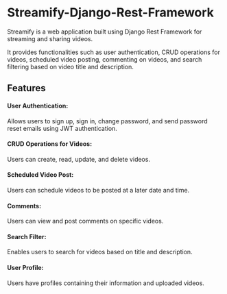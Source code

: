 # Streamify-Django-Rest-Framework
Streamify is a web application built using Django Rest Framework for streaming and sharing videos. 

It provides functionalities such as user authentication, CRUD operations for videos, scheduled video posting, commenting on videos, and search filtering based on video title and description.

## Features
#### User Authentication: 
Allows users to sign up, sign in, change password, and send password reset emails using JWT authentication.
#### CRUD Operations for Videos: 
Users can create, read, update, and delete videos.
#### Scheduled Video Post: 
Users can schedule videos to be posted at a later date and time.
#### Comments: 
Users can view and post comments on specific videos.
#### Search Filter: 
Enables users to search for videos based on title and description.
#### User Profile: 
Users have profiles containing their information and uploaded videos.
